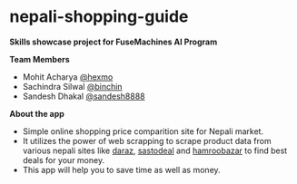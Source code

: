 # nepali-shopping-guide
**Skills showcase project for FuseMachines AI Program**

**Team Members**
* Mohit Acharya [@hexmo](https://github.com/hexmo)
* Sachindra Silwal [@binchin](https://github.com/binchin)
* Sandesh Dhakal [@sandesh8888](https://github.com/sandesh8888)

**About the app**
* Simple online shopping price comparition site for Nepali market. 
* It utilizes the power of web scrapping to scrape product data from various nepali sites like [daraz](https://www.daraz.com.np/), [sastodeal](https://www.sastodeal.com/) and [hamroobazar](http://hamrobazar.com/) to find best deals for your money.
* This app will help you to save time as well as money. 
